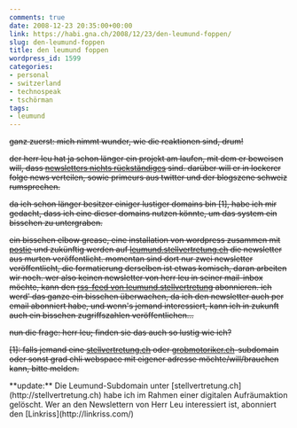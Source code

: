 ```yaml
---
comments: true
date: 2008-12-23 20:35:00+00:00
link: https://habi.gna.ch/2008/12/23/den-leumund-foppen/
slug: den-leumund-foppen
title: den leumund foppen
wordpress_id: 1599
categories:
- personal
- switzerland
- technospeak
- tschörman
tags:
- leumund
---
```


<del>

ganz zuerst: mich nimmt wunder, wie die reaktionen sind, drum!




der herr leu hat ja schon länger ein projekt am laufen, mit dem er beweisen will, dass [newsletters nichts rückständiges](https://leumund.ch/2008/business/newsletter-mit-awebercom/) sind. darüber will er in lockerer folge news verteilen, sowie primeurs aus twitter und der blogszene schweiz rumsprechen.  





da ich schon länger besitzer einiger lustiger domains bin [1], habe ich mir gedacht, dass ich eine dieser domains nutzen könnte, um das system ein bisschen zu untergraben.




<del>ein bisschen elbow grease, eine installation von wordpress zusammen mit [postie](http://www.economysizegeek.com/wp-mail/) und zukünftig werden auf [leumund.stellvertretung.ch](http://leumund.stellvertretung.ch/) die newsletter aus murten veröffentlicht. momentan sind dort nur zwei newsletter veröffentlicht, die formatierung derselben ist etwas komisch, daran arbeiten wir noch. wer also keinen newsletter von herr leu in seiner mail-inbox möchte, kann den [rss-feed von leumund.stellvertretung](http://leumund.stellvertretung.ch/feed/) abonnieren. ich werd' das ganze ein bisschen überwachen, da ich den newsletter auch per email abonniert habe, und wenn's jemand interessiert, kann ich in zukunft auch ein bisschen zugriffszahlen veröffentlichen...</del>




nun die frage: herr leu; finden sie das auch so lustig wie ich?




[1]: falls jemand eine [stellvertretung.ch](http://stellvertretung.ch/) oder [grobmotoriker.ch](http://grobmotoriker.ch/)-subdomain oder sonst grad chli webspace mit eigener adresse möchte/will/brauchen kann, bitte melden.

</del>
**update:** Die Leumund-Subdomain unter [stellvertretung.ch](http://stellvertretung.ch) habe ich im Rahmen einer digitalen Aufräumaktion gelöscht. Wer an den Newslettern von Herr Leu interessiert ist, abonniert den [Linkriss](http://linkriss.com/)

